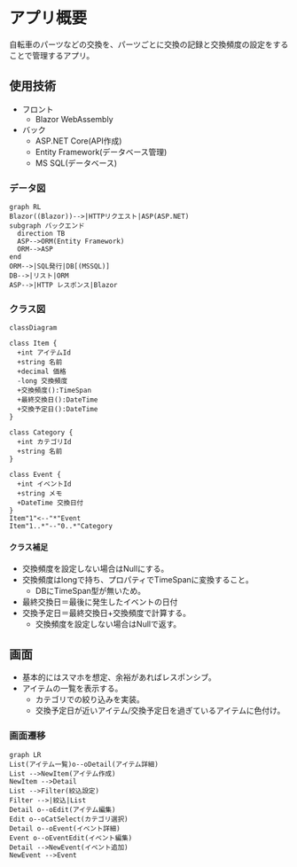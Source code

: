 # アプリ概要

自転車のパーツなどの交換を、パーツごとに交換の記録と交換頻度の設定をすることで管理するアプリ。

## 使用技術

- フロント
  - Blazor WebAssembly
- バック
  - ASP.NET Core(API作成)
  - Entity Framework(データベース管理)
  - MS SQL(データベース)

### データ図

```mermaid
graph RL
Blazor((Blazor))-->|HTTPリクエスト|ASP(ASP.NET)
subgraph バックエンド
  direction TB
  ASP-->ORM(Entity Framework)
  ORM-->ASP
end
ORM-->|SQL発行|DB[(MSSQL)]
DB-->|リスト|ORM
ASP-->|HTTP レスポンス|Blazor
```

### クラス図

```mermaid
classDiagram

class Item {
  +int アイテムId
  +string 名前
  +decimal 価格
  -long 交換頻度
  +交換頻度():TimeSpan
  +最終交換日():DateTime
  +交換予定日():DateTime
}

class Category {
  +int カテゴリId
  +string 名前
}

class Event {
  +int イベントId
  +string メモ
  +DateTime 交換日付
}
Item"1"<--"*"Event
Item"1..*"--"0..*"Category
```

#### クラス補足

- 交換頻度を設定しない場合はNullにする。
- 交換頻度はlongで持ち、プロパティでTimeSpanに変換すること。
  - DBにTimeSpan型が無いため。
- 最終交換日＝最後に発生したイベントの日付
- 交換予定日＝最終交換日+交換頻度で計算する。
  - 交換頻度を設定しない場合はNullで返す。

## 画面

- 基本的にはスマホを想定、余裕があればレスポンシブ。
- アイテムの一覧を表示する。
  - カテゴリでの絞り込みを実装。
  - 交換予定日が近いアイテム/交換予定日を過ぎているアイテムに色付け。

### 画面遷移

```mermaid
graph LR
List(アイテム一覧)o--oDetail(アイテム詳細)
List -->NewItem(アイテム作成)
NewItem -->Detail
List -->Filter(絞込設定)
Filter -->|絞込|List
Detail o--oEdit(アイテム編集)
Edit o--oCatSelect(カテゴリ選択)
Detail o--oEvent(イベント詳細)
Event o--oEventEdit(イベント編集)
Detail -->NewEvent(イベント追加)
NewEvent -->Event
```

